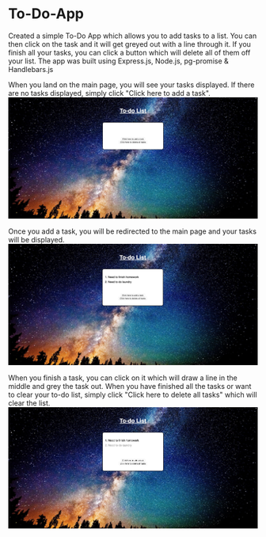 # To-Do-App
Created a simple To-Do App which allows you to add tasks to a list. You can then click on the task and it will get greyed out with a line through it. If you finish all your tasks, you can click a button which will delete all of them off your list. The app was built using Express.js, Node.js, pg-promise & Handlebars.js

When you land on the main page, you will see your tasks displayed. If there are no tasks displayed, simply click "Click here to add a task".
<img src="/screenshots/mainpage.jpg"/>

Once you add a task, you will be redirected to the main page and your tasks will be displayed.
<img src="/screenshots/addtasks.jpg"/>

When you finish a task, you can click on it which will draw a line in the middle and grey the task out. When you have finished all the tasks or want to clear your to-do list, simply click "Click here to delete all tasks" which will clear the list.
<img src="/screenshots/finishtask.jpg"/>
